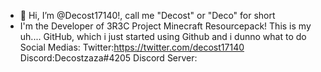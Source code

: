 - 👋 Hi, I’m @Decost17140!, call me "Decost" or "Deco" for short
- I'm the Developer of 3R3C Project Minecraft Resourcepack!
This is my uh.... GitHub, which i just started using Github and i dunno what to do
Social Medias:
              Twitter:https://twitter.com/decost17140
              Discord:Decostzaza#4205
              Discord Server:
